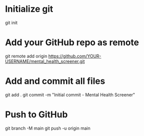 # Initialize git
git init

# Add your GitHub repo as remote
git remote add origin https://github.com/YOUR-USERNAME/mental_health_screener.git

# Add and commit all files
git add .
git commit -m "Initial commit - Mental Health Screener"

# Push to GitHub
git branch -M main
git push -u origin main

